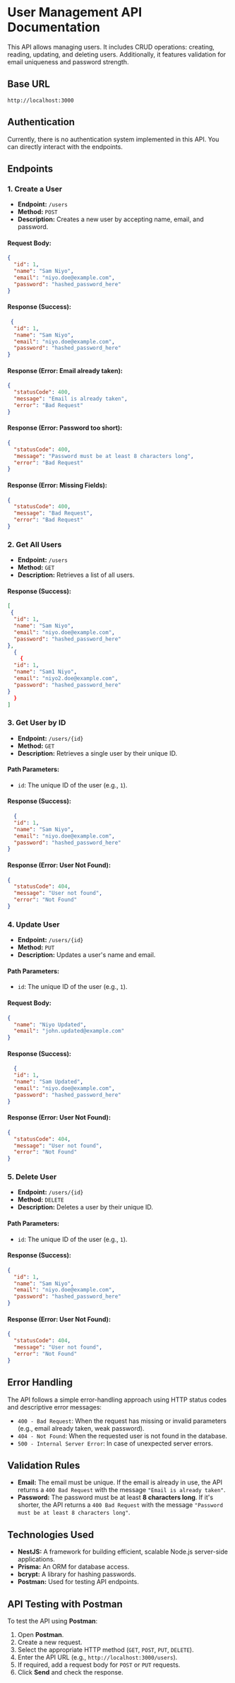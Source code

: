 # User Management API Documentation

This API allows managing users. It includes CRUD operations: creating, reading, updating, and deleting users. Additionally, it features validation for email uniqueness and password strength.

## Base URL
```
http://localhost:3000
```

## Authentication
Currently, there is no authentication system implemented in this API. You can directly interact with the endpoints.

## Endpoints

### 1. Create a User
- **Endpoint:** `/users`
- **Method:** `POST`
- **Description:** Creates a new user by accepting name, email, and password.

#### Request Body:
```json
{
  "id": 1,
  "name": "Sam Niyo",
  "email": "niyo.doe@example.com",
  "password": "hashed_password_here"
}
```

#### Response (Success):
```json
 {
  "id": 1,
  "name": "Sam Niyo",
  "email": "niyo.doe@example.com",
  "password": "hashed_password_here"
}
```

#### Response (Error: Email already taken):
```json
{
  "statusCode": 400,
  "message": "Email is already taken",
  "error": "Bad Request"
}
```

#### Response (Error: Password too short):
```json
{
  "statusCode": 400,
  "message": "Password must be at least 8 characters long",
  "error": "Bad Request"
}
```

#### Response (Error: Missing Fields):
```json
{
  "statusCode": 400,
  "message": "Bad Request",
  "error": "Bad Request"
}
```

### 2. Get All Users
- **Endpoint:** `/users`
- **Method:** `GET`
- **Description:** Retrieves a list of all users.

#### Response (Success):
```json
[
 {
  "id": 1,
  "name": "Sam Niyo",
  "email": "niyo.doe@example.com",
  "password": "hashed_password_here"
},
  {
    {
  "id": 1,
  "name": "Sam1 Niyo",
  "email": "niyo2.doe@example.com",
  "password": "hashed_password_here"
}
  }
]
```

### 3. Get User by ID
- **Endpoint:** `/users/{id}`
- **Method:** `GET`
- **Description:** Retrieves a single user by their unique ID.

#### Path Parameters:
- `id`: The unique ID of the user (e.g., `1`).

#### Response (Success):
```json
  {
  "id": 1,
  "name": "Sam Niyo",
  "email": "niyo.doe@example.com",
  "password": "hashed_password_here"
}
```

#### Response (Error: User Not Found):
```json
{
  "statusCode": 404,
  "message": "User not found",
  "error": "Not Found"
}
```

### 4. Update User
- **Endpoint:** `/users/{id}`
- **Method:** `PUT`
- **Description:** Updates a user's name and email.

#### Path Parameters:
- `id`: The unique ID of the user (e.g., `1`).

#### Request Body:
```json
{
  "name": "Niyo Updated",
  "email": "john.updated@example.com"
}
```

#### Response (Success):
```json
  {
  "id": 1,
  "name": "Sam Updated",
  "email": "niyo.doe@example.com",
  "password": "hashed_password_here"
}
```

#### Response (Error: User Not Found):
```json
{
  "statusCode": 404,
  "message": "User not found",
  "error": "Not Found"
}
```

### 5. Delete User
- **Endpoint:** `/users/{id}`
- **Method:** `DELETE`
- **Description:** Deletes a user by their unique ID.

#### Path Parameters:
- `id`: The unique ID of the user (e.g., `1`).

#### Response (Success):
```json
{
  "id": 1,
  "name": "Sam Niyo",
  "email": "niyo.doe@example.com",
  "password": "hashed_password_here"
}
```

#### Response (Error: User Not Found):
```json
{
  "statusCode": 404,
  "message": "User not found",
  "error": "Not Found"
}
```

## Error Handling
The API follows a simple error-handling approach using HTTP status codes and descriptive error messages:

- `400 - Bad Request`: When the request has missing or invalid parameters (e.g., email already taken, weak password).
- `404 - Not Found`: When the requested user is not found in the database.
- `500 - Internal Server Error`: In case of unexpected server errors.

## Validation Rules
- **Email:** The email must be unique. If the email is already in use, the API returns a `400 Bad Request` with the message `"Email is already taken"`.
- **Password:** The password must be at least **8 characters long**. If it's shorter, the API returns a `400 Bad Request` with the message `"Password must be at least 8 characters long"`.

## Technologies Used
- **NestJS:** A framework for building efficient, scalable Node.js server-side applications.
- **Prisma:** An ORM for database access.
- **bcrypt:** A library for hashing passwords.
- **Postman:** Used for testing API endpoints.

## API Testing with Postman
To test the API using **Postman**:
1. Open **Postman**.
2. Create a new request.
3. Select the appropriate HTTP method (`GET`, `POST`, `PUT`, `DELETE`).
4. Enter the API URL (e.g., `http://localhost:3000/users`).
5. If required, add a request body for `POST` or `PUT` requests.
6. Click **Send** and check the response.
